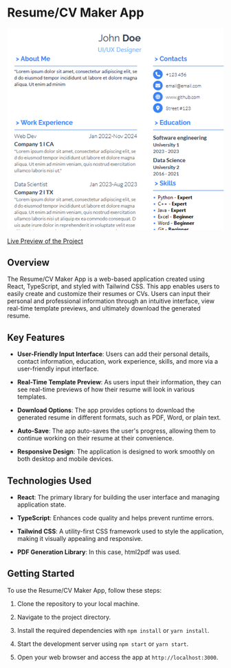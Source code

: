 # Resume/CV Maker App

![Page Preview](preview-img.PNG)

[Live Preview of the Project](https://matalvarez10.github.io/React-resume/)


## Overview

The Resume/CV Maker App is a web-based application created using React, TypeScript, and styled with Tailwind CSS. This app enables users to easily create and customize their resumes or CVs. Users can input their personal and professional information through an intuitive interface, view real-time template previews, and ultimately download the generated resume. 

## Key Features

- **User-Friendly Input Interface**: Users can add their personal details, contact information, education, work experience, skills, and more via a user-friendly input interface.

- **Real-Time Template Preview**: As users input their information, they can see real-time previews of how their resume will look in various templates.

- **Download Options**: The app provides options to download the generated resume in different formats, such as PDF, Word, or plain text.

- **Auto-Save**: The app auto-saves the user's progress, allowing them to continue working on their resume at their convenience.

- **Responsive Design**: The application is designed to work smoothly on both desktop and mobile devices.

## Technologies Used

- **React**: The primary library for building the user interface and managing application state.

- **TypeScript**: Enhances code quality and helps prevent runtime errors.

- **Tailwind CSS**: A utility-first CSS framework used to style the application, making it visually appealing and responsive.

- **PDF Generation Library**: In this case, html2pdf was used.


## Getting Started

To use the Resume/CV Maker App, follow these steps:

1. Clone the repository to your local machine.

2. Navigate to the project directory.

3. Install the required dependencies with `npm install` or `yarn install`.

4. Start the development server using `npm start` or `yarn start`.

5. Open your web browser and access the app at `http://localhost:3000`.
